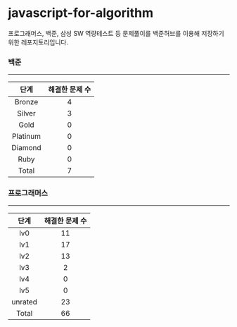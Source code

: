 
# javascript-for-algorithm

프로그래머스, 백준, 삼성 SW 역량테스트 등 문제풀이를 백준허브를 이용해 저장하기 위한 레포지토리입니다.


### 백준

---

|   단계   | 해결한 문제 수 |
| :------: | :------------: |
|  Bronze  |       4        |
|  Silver  |       3        |
|   Gold   |       0          |
| Platinum |       0      |
| Diamond  |       0       |
|   Ruby   |       0          |
|  Total   |       7         |



### 프로그래머스

---

|   단계   | 해결한 문제 수 |
| :------: | :------------:           |
|   lv0    |       11        |
|   lv1    |       17        |
|   lv2    |       13        |
|   lv3    |       2        |
|   lv4    |       0        |
|   lv5    |       0        |
|  unrated |       23    |
|  Total   |       66           |

